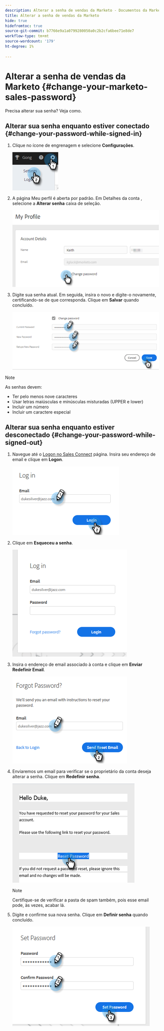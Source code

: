 ```yaml
---
description: Alterar a senha de vendas da Marketo - Documentos da Marketo - Documentação do produto
title: Alterar a senha de vendas da Marketo
hide: true
hidefromtoc: true
source-git-commit: b7766e9a1a0799280050a0c2b2cfa6bee71e8de7
workflow-type: tm+mt
source-wordcount: '179'
ht-degree: 1%

---
```


# Alterar a senha de vendas da Marketo {#change-your-marketo-sales-password}

Precisa alterar sua senha? Veja como.

## Alterar sua senha enquanto estiver conectado {#change-your-password-while-signed-in}

1. Clique no ícone de engrenagem e selecione **Configurações**.

   ![](assets/change-your-marketo-sales-password-1.png)

1. A página Meu perfil é aberta por padrão. Em Detalhes da conta , selecione a **Alterar senha** caixa de seleção.

   ![](assets/change-your-marketo-sales-password-2.png)

1. Digite sua senha atual. Em seguida, insira o novo e digite-o novamente, certificando-se de que corresponda. Clique em **Salvar** quando concluído.

   ![](assets/change-your-marketo-sales-password-3.png)

>[!NOTE]
>
>As senhas devem:
>
>* Ter pelo menos nove caracteres
>* Usar letras maiúsculas e minúsculas misturadas (UPPER e lower)
>* Incluir um número
>* Incluir um caractere especial


## Alterar sua senha enquanto estiver desconectado {#change-your-password-while-signed-out}

1. Navegue até o [Logon no Sales Connect](https://toutapp.com/login) página. Insira seu endereço de email e clique em **Logon**.

   ![](assets/change-your-marketo-sales-password-4.png)

1. Clique em **Esqueceu a senha**.

   ![](assets/change-your-marketo-sales-password-5.png)

1. Insira o endereço de email associado à conta e clique em **Enviar Redefinir Email**.

   ![](assets/change-your-marketo-sales-password-6.png)

1. Enviaremos um email para verificar se o proprietário da conta deseja alterar a senha. Clique em **Redefinir senha**.

   ![](assets/change-your-marketo-sales-password-7.png)

   >[!NOTE]
   >
   >Certifique-se de verificar a pasta de spam também, pois esse email pode, às vezes, acabar lá.

1. Digite e confirme sua nova senha. Clique em **Definir senha** quando concluído.

   ![](assets/change-your-marketo-sales-password-8.png)
